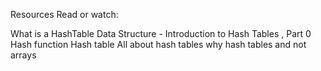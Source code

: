 Resources
Read or watch:

What is a HashTable Data Structure - Introduction to Hash Tables , Part 0
Hash function
Hash table
All about hash tables
why hash tables and not arrays
